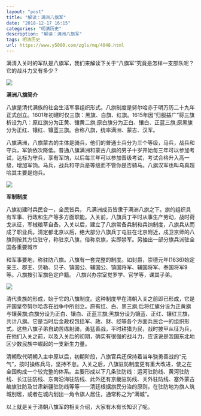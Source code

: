 ```yaml
---
layout: "post"
title: "解读：满洲八旗军"
date: "2018-12-17 16:15"
categories: "明清历史"
description: "解读：满洲八旗军"
tags: 明清历史
url: https://www.y5000.com/zgls/mq/4048.html
---
```






满清入关时的军队是八旗军，我们来解读下关于“八旗军”究竟是怎样一支部队呢？它的战斗力又有多少？

![](https://img.y5000.com/uploads/allimg/161027/15530Q117-0.jpg)

**满洲八旗简介**

八旗是清代满族的社会生活军事组织形式。八旗制度是努尔哈赤于明万历二十九年正式创立。1601年初建时仅三旗：黑旗、白旗、红旗。1615年因“归服益广”将三旗析设为八：原红旗分为正黄、镶黄二旗;原白旗分为正白、镶白、正蓝三旗;原黑旗分为正红、镶红、镶蓝三旗。合称八旗，统率满洲、蒙古、汉军。

八旗满洲，八旗蒙古的主体是骑兵，他们的普通士兵分为三个等级，马兵，战兵和守兵，军饷依次降低。普通八旗满洲和蒙古八旗的男子十岁开始每三年可以参加考试，达标为守兵，享有军饷，以后每三年可以参加晋级考试，考试合格升入高一级，增加军饷。马兵，战兵和守兵是等级而不管你是否骑马。八旗汉军也叫乌真超哈其主要是炮兵。

![](https://img.y5000.com/uploads/allimg/161027/15530WP9-1.jpg)

**军制制度**

八旗初建时兵民合一，全民皆兵，
凡满洲成员皆隶于满洲八旗之下。旗的组织具有军事、行政和生产等多方面职能。入关前，八旗兵丁平时从事生产劳动，战时荷戈从征，军械粮草自备。入关以后，建立了八旗常备兵制和兵饷制度，八旗兵从而成了职业兵。清定都北京以后，绝大部分八旗兵丁屯驻在北京附近，戍卫京师的八旗则按其方位驻守，称驻京八旗，俗称京旗，实即禁军。另抽出一部分旗兵派驻全国各重要城市

和军事要地，称驻防八旗。八旗有一套完整的制度。如封爵，崇德元年(1636)始定亲王、郡王、贝勒、贝子、镇国公、辅国公、镇国将军、辅国将军、奉国将军9等。八旗按引军旗色定户籍。
八旗兴办宗室觉罗学、官学等，课其子弟。

![](https://img.y5000.com/uploads/allimg/161027/15530U0A-2.jpg)

清代贵族的形成，始于它的八旗制度。这种制度早在清朝入关之前即已形成，它是开国皇帝努尔哈赤在战争中所创立。原有红、白、黑三旗;后将红旗分设为正黄旗与镶黄旗;白旗分设为正白、镶白、正蓝三旗;黑旗分设为镶蓝、正红、镶红三旗，共计八旗。它是当时后金政权包括军、政、财、经等各个方面兵民合一的组织形式。这些八旗子弟自幼苦练射骑，勇猛善战，平时耕猎为民，战时披甲从征为兵，在他们入关之前，以及入关后的初期，确实有很强的战斗力，应该说是我国东北地区少数民族中崛起的一支新生力量。

清朝取代明朝入主中原以后，初期阶段，八旗官兵还保持着当年骁勇善战的“元气”，按时操练兵马，坚持不怠。入关之后，八旗驻防制度更有重大改进，使之在全国构成一个较完整的体系。主要形成以下几条驻防线：运河驻防线、黄河驻防线、长江驻防线、东南沿海驻防线、此外还有京畿驻防线、关外驻防线、塞外蒙古编旗驻防及甘肃新疆驻防线等等——清廷根据旗民分治的原则，在驻防地为旗人筑城别居，或者在城内划出一角令旗人居住，通常称之为“满城”。

以上就是关于清朝八旗军的相关介绍，大家有木有长知识了呢。
